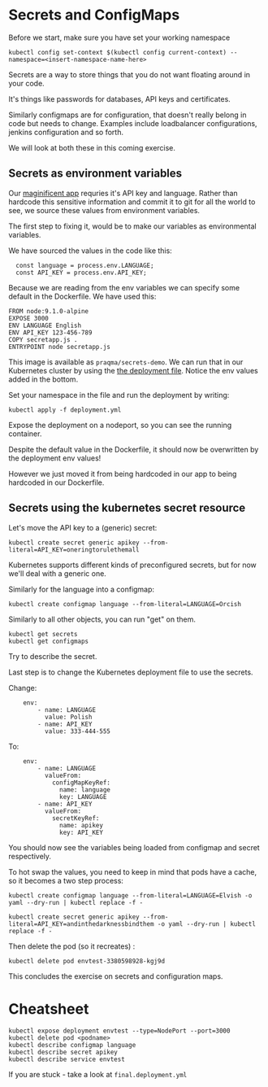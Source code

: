 # Secrets and ConfigMaps

Before we start, make sure you have set your working namespace
````
kubectl config set-context $(kubectl config current-context) --namespace=<insert-namespace-name-here>
````

Secrets are a way to store things that you do not want floating around in your code. 

It's things like passwords for databases, API keys and certificates.

Similarly configmaps are for configuration, that doesn't really belong in code but needs to change. Examples include loadbalancer configurations, jenkins configuration and so forth. 

We will look at both these in this coming exercise. 

## Secrets as environment variables

Our [maginificent app](./secrets/secretapp.js) requries it's API key and language.  Rather than hardcode this sensitive information and  commit it to git for all the world to see, we source these values from environment variables.

The first step to fixing it, would be to make our variables as environmental variables.

We have sourced the values in the code like this:
```
  const language = process.env.LANGUAGE;
  const API_KEY = process.env.API_KEY;
```

Because we are reading from the env variables we can specify some default in the Dockerfile.  We have used this: 

```
FROM node:9.1.0-alpine
EXPOSE 3000
ENV LANGUAGE English
ENV API_KEY 123-456-789
COPY secretapp.js .
ENTRYPOINT node secretapp.js
```

This image is available as `praqma/secrets-demo`. We can run that in our Kubernetes cluster by using the [the deployment file](./secrets/deployment.yml). Notice the env values added in the bottom. 

Set your namespace in the file and run the deployment by writing: 
```
kubectl apply -f deployment.yml 
```

Expose the deployment on a nodeport, so you can see the running container. 

Despite the default value in the Dockerfile, it should now be overwritten by the deployment env values! 

However we just moved it from being hardcoded in our app to being hardcoded in our Dockerfile. 

## Secrets using the kubernetes secret resource

Let's move the API key to a (generic) secret: 

```
kubectl create secret generic apikey --from-literal=API_KEY=oneringtorulethemall
```

Kubernetes supports different kinds of preconfigured secrets, but for now we'll deal with a generic one. 

Similarly for the language into a configmap: 
```
kubectl create configmap language --from-literal=LANGUAGE=Orcish
```

Similarly to all other objects, you can run "get" on them. 

```
kubectl get secrets
kubectl get configmaps
```

Try to describe the secret. 

Last step is to change the Kubernetes deployment file to use the secrets. 

Change:
```
    env:
        - name: LANGUAGE
          value: Polish
        - name: API_KEY
          value: 333-444-555
```

To: 
```
    env:
        - name: LANGUAGE
          valueFrom:
            configMapKeyRef:
              name: language
              key: LANGUAGE
        - name: API_KEY
          valueFrom:
            secretKeyRef:
              name: apikey
              key: API_KEY
```

You should now see the variables being loaded from configmap and secret respectively.

To hot swap the values, you need to keep in mind that pods have a cache, so it becomes a two step process: 

```
kubectl create configmap language --from-literal=LANGUAGE=Elvish -o yaml --dry-run | kubectl replace -f -

kubectl create secret generic apikey --from-literal=API_KEY=andinthedarknessbindthem -o yaml --dry-run | kubectl replace -f -
```

Then delete the pod (so it recreates) : 
```
kubectl delete pod envtest-3380598928-kgj9d
```

This concludes the exercise on secrets and configuration maps. 


# Cheatsheet

````
kubectl expose deployment envtest --type=NodePort --port=3000
kubectl delete pod <podname>
kubectl describe configmap language
kubectl describe secret apikey
kubectl describe service envtest
````

If you are stuck - take a look at `final.deployment.yml`
